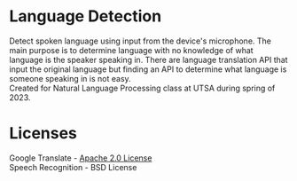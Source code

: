 # Language Detection
Detect spoken language using input from the device's microphone. The main purpose is to determine language with no knowledge of what language is the speaker speaking in. There are language translation API that input the original language but finding an API to determine what language is someone speaking in is not easy.  
Created for Natural Language Processing class at UTSA during spring of 2023.

# Licenses
Google Translate - [Apache 2.0 License](https://www.apache.org/licenses/LICENSE-2.0)  
Speech Recognition - BSD License
